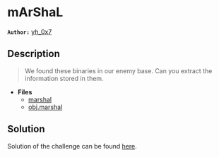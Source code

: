 # mArShaL

**`Author:`** [yh_0x7](https://github.com/yh-0x7)

## Description

> We found these binaries in our enemy base.
> Can you extract the information stored in them.





- **Files** 
 	- [marshal](./marshal)
	- [obj.marshal](./obj.marshal)  





## Solution
Solution of the challenge can be found [here](solution/).
